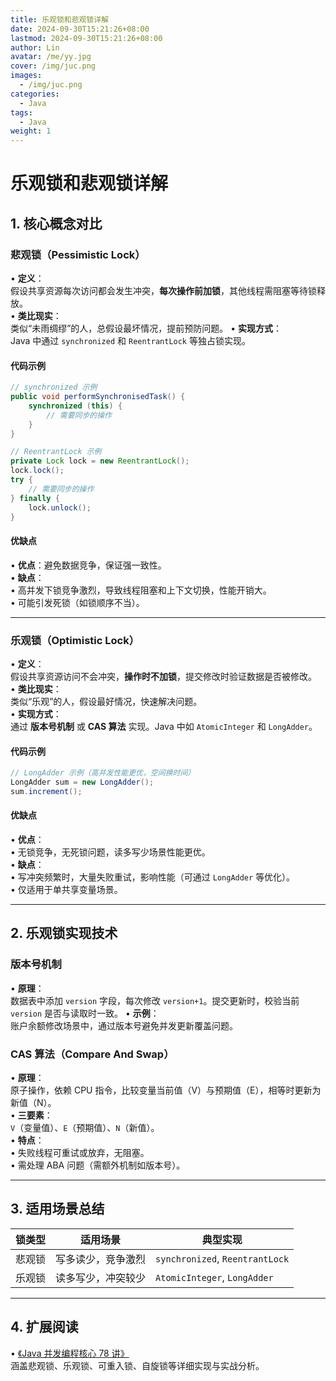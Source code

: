 ```yaml
---
title: 乐观锁和悲观锁详解
date: 2024-09-30T15:21:26+08:00
lastmod: 2024-09-30T15:21:26+08:00
author: Lin
avatar: /me/yy.jpg
cover: /img/juc.png
images:
  - /img/juc.png
categories:
  - Java
tags:
  - Java
weight: 1
---
```


# 乐观锁和悲观锁详解

## 1. 核心概念对比

### 悲观锁（Pessimistic Lock）
• **定义**：  
  假设共享资源每次访问都会发生冲突，**每次操作前加锁**，其他线程需阻塞等待锁释放。  
• **类比现实**：  
  类似“未雨绸缪”的人，总假设最坏情况，提前预防问题。
• **实现方式**：  
  Java 中通过 `synchronized` 和 `ReentrantLock` 等独占锁实现。

#### 代码示例
```java
// synchronized 示例
public void performSynchronisedTask() {
    synchronized (this) {
        // 需要同步的操作
    }
}

// ReentrantLock 示例
private Lock lock = new ReentrantLock();
lock.lock();
try {
    // 需要同步的操作
} finally {
    lock.unlock();
}
```

#### 优缺点
• **优点**：避免数据竞争，保证强一致性。  
• **缺点**：  
  • 高并发下锁竞争激烈，导致线程阻塞和上下文切换，性能开销大。  
  • 可能引发死锁（如锁顺序不当）。

---

### 乐观锁（Optimistic Lock）
• **定义**：  
  假设共享资源访问不会冲突，**操作时不加锁**，提交修改时验证数据是否被修改。  
• **类比现实**：  
  类似“乐观”的人，假设最好情况，快速解决问题。  
• **实现方式**：  
  通过 **版本号机制** 或 **CAS 算法** 实现。Java 中如 `AtomicInteger` 和 `LongAdder`。

#### 代码示例
```java
// LongAdder 示例（高并发性能更优，空间换时间）
LongAdder sum = new LongAdder();
sum.increment();
```

#### 优缺点
• **优点**：  
  • 无锁竞争，无死锁问题，读多写少场景性能更优。  
• **缺点**：  
  • 写冲突频繁时，大量失败重试，影响性能（可通过 `LongAdder` 等优化）。  
  • 仅适用于单共享变量场景。

---

## 2. 乐观锁实现技术

### 版本号机制
• **原理**：  
  数据表中添加 `version` 字段，每次修改 `version+1`。提交更新时，校验当前 `version` 是否与读取时一致。
• **示例**：  
  账户余额修改场景中，通过版本号避免并发更新覆盖问题。

### CAS 算法（Compare And Swap）
• **原理**：  
  原子操作，依赖 CPU 指令，比较变量当前值（V）与预期值（E），相等时更新为新值（N）。  
• **三要素**：  
  `V`（变量值）、`E`（预期值）、`N`（新值）。  
• **特点**：  
  • 失败线程可重试或放弃，无阻塞。  
  • 需处理 ABA 问题（需额外机制如版本号）。

---

## 3. 适用场景总结

| 锁类型 | 适用场景           | 典型实现                        |
| ------ | ------------------ | ------------------------------- |
| 悲观锁 | 写多读少，竞争激烈 | `synchronized`, `ReentrantLock` |
| 乐观锁 | 读多写少，冲突较少 | `AtomicInteger`, `LongAdder`    |

---

## 4. 扩展阅读
• [《Java 并发编程核心 78 讲》](https://zhuanlan.zhihu.com/p/71156910)  
  涵盖悲观锁、乐观锁、可重入锁、自旋锁等详细实现与实战分析。

